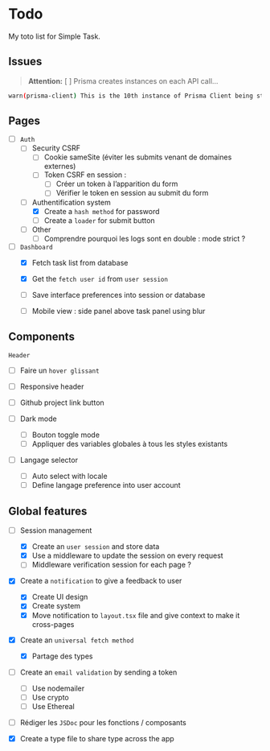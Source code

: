# Todo

My toto list for Simple Task.

## Issues

> **Attention:** [ ] Prisma creates instances on each API call...

```bash
warn(prisma-client) This is the 10th instance of Prisma Client being started. Make sure this is intentional.
```

## Pages

- [ ] `Auth`
  - [ ] Security CSRF
    - [ ] Cookie sameSite (éviter les submits venant de domaines externes)
    - [ ] Token CSRF en session :
      - [ ] Créer un token à l’apparition du form
      - [ ] Vérifier le token en session au submit du form

  - [ ] Authentification system
    - [x] Create a `hash method` for password
    - [ ] Create a `loader` for submit button

  - [ ] Other
    - [ ] Comprendre pourquoi les logs sont en double : mode strict ?

- [ ] `Dashboard`
  - [x] Fetch task list from database
  - [x] Get the `fetch user id` from `user session`

  - [ ] Save interface preferences into session or database
  - [ ] Mobile view : side panel above task panel using blur

## Components

`Header`

- [ ] Faire un `hover glissant`
- [ ] Responsive header
- [ ] Github project link button

- [ ] Dark mode
  - [ ] Bouton toggle mode
  - [ ] Appliquer des variables globales à tous les styles existants

- [ ] Langage selector
  - [ ] Auto select with locale
  - [ ] Define langage preference into user account

## Global features

- [ ] Session management
  - [x] Create an `user session` and store data
  - [x] Use a middleware to update the session on every request
  - [ ] Middleware verification session for each page ?

- [x] Create a `notification` to give a feedback to user
  - [x] Create UI design
  - [x] Create system
  - [x] Move notification to `layout.tsx` file and give context to make it cross-pages

- [x] Create an `universal fetch method`
  - [x] Partage des types

- [ ] Create an `email validation` by sending a token
  - [ ] Use nodemailer
  - [ ] Use crypto
  - [ ] Use Ethereal

- [ ] Rédiger les `JSDoc` pour les fonctions / composants

- [x] Create a type file to share type across the app
